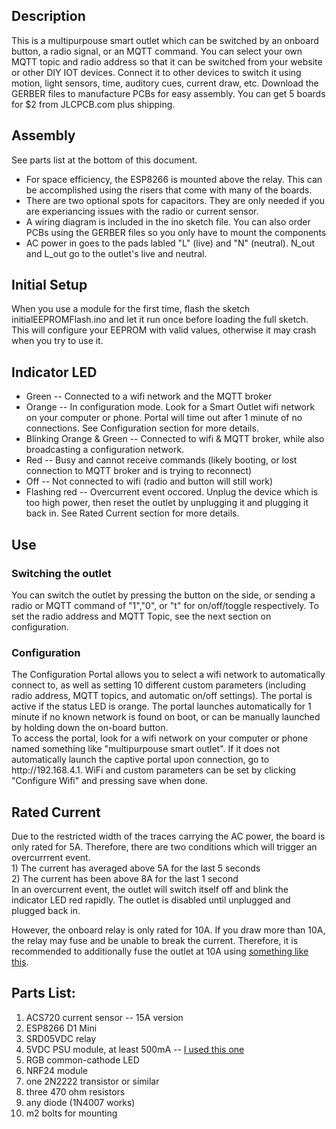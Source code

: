 <h2>Description</h2>
This is a multipurpouse smart outlet which can be switched by an onboard button, a radio signal, or an MQTT command. You can select your own MQTT topic and radio address so that it can be switched from your website or other DIY IOT devices. Connect it to other devices to switch it using motion, light sensors, time, auditory cues, current draw, etc. Download the GERBER files to manufacture PCBs for easy assembly. You can get 5 boards for $2 from JLCPCB.com plus shipping.

<h2>Assembly</h2>
See parts list at the bottom of this document.
<ul>
<li>For space efficiency, the ESP8266 is mounted above the relay. This can be accomplished using the risers that come with many of the boards.</li>
<li>There are two optional spots for capacitors. They are only needed if you are experiancing issues with the radio or current sensor.</li>
<li>A wiring diagram is included in the ino sketch file. You can also order PCBs using the GERBER files so you only have to mount the components</li>
<li>AC power in goes to the pads labled "L" (live) and "N" (neutral). N_out and L_out go to the outlet's live and neutral.</li>
</ul>

<h2>Initial Setup</h2>
When you use a module for the first time, flash the sketch initialEEPROMFlash.ino and let it run once before loading the full sketch. This will configure your EEPROM with valid values, otherwise it may crash when you try to use it.

<h2>Indicator LED</h2>
<ul>
<li>Green -- Connected to a wifi network and the MQTT broker</li>
<li>Orange -- In configuration mode. Look for a Smart Outlet wifi network on your computer or phone. Portal will time out after 1 minute of no connections. See Configuration section for more details.</li>
<li>Blinking Orange & Green -- Connected to wifi & MQTT broker, while also broadcasting a configuration network.</li>
<li>Red -- Busy and cannot receive commands (likely booting, or lost connection to MQTT broker and is trying to reconnect)</li>
<li>Off -- Not connected to wifi (radio and button will still work)</li>
<li>Flashing red -- Overcurrent event occored. Unplug the device which is too high power, then reset the outlet by unplugging it and plugging it back in. See Rated Current section for more details.</li>
</ul>

<h2>Use</h2>
<h3>Switching the outlet</h3>
You can switch the outlet by pressing the button on the side, or sending a radio or MQTT command of "1","0", or "t" for on/off/toggle respectively. To set the radio address and MQTT Topic, see the next section on configuration.

<h3>Configuration</h3>
The Configuration Portal allows you to select a wifi network to automatically connect to, as well as setting 10 different custom parameters (including radio address, MQTT topics, and automatic on/off settings). The portal is active if the status LED is orange. The portal launches automatically for 1 minute if no known network is found on boot, or can be manually launched by holding down the on-board button.
<br>To access the portal, look for a wifi network on your computer or phone named something like "multipurpouse smart outlet". If it does not automatically launch the captive portal upon connection, go to http://192.168.4.1. WiFi and custom parameters can be set by clicking "Configure Wifi" and pressing save when done.

<h2>Rated Current</h2>
Due to the restricted width of the traces carrying the AC power, the board is only rated for 5A. Therefore, there are two conditions which will trigger an overcurrrent event.
<br>1) The current has averaged above 5A for the last 5 seconds
<br>2) The current has been above 8A for the last 1 second
<br>In an overcurrent event, the outlet will switch itself off and blink the indicator LED red rapidly. The outlet is disabled until unplugged and plugged back in.

However, the onboard relay is only rated for 10A. If you draw more than 10A, the relay may fuse and be unable to break the current. Therefore, it is recommended to additionally fuse the outlet at 10A using <a href="https://www.amazon.com/dp/B0BF9LDW1P?psc=1&ref=ppx_yo2ov_dt_b_product_details">something like this</a>.

<h2>Parts List:</h2>
<ol>
<li>ACS720 current sensor -- 15A version</li>
<li>ESP8266 D1 Mini</li>
<li>SRD05VDC relay</li>
<li>5VDC PSU module, at least 500mA -- <a href="https://www.amazon.com/gp/product/B093GW6SZ1/ref=ppx_yo_dt_b_search_asin_title?ie=UTF8&psc=1">I used this one</a></li>
<li>RGB common-cathode LED</li>
<li>NRF24 module</li>
<li>one 2N2222 transistor or similar</li>
<li>three 470 ohm resistors</li>
<li>any diode (1N4007 works)</li>
<li>m2 bolts for mounting</li>
</ol>
